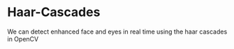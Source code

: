 # Haar-Cascades
We can detect enhanced face and eyes in real time using the haar cascades in OpenCV
